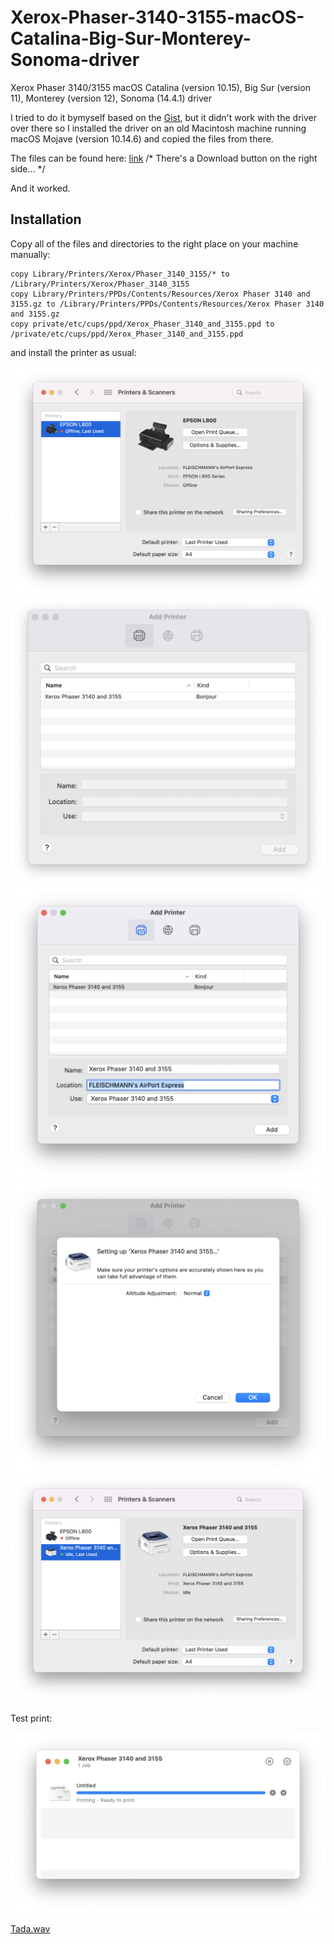 # Xerox-Phaser-3140-3155-macOS-Catalina-Big-Sur-Monterey-Sonoma-driver

Xerox Phaser 3140/3155 macOS Catalina (version 10.15), Big Sur (version 11), Monterey (version 12), Sonoma (14.4.1) driver

I tried to do it bymyself based on the [Gist](https://gist.github.com/santiago26/60425d2759b1360555111caa47b6769f), but it didn't work with the driver over there so I installed the driver on an old Macintosh machine running macOS Mojave (version 10.14.6) and copied the files from there.

The files can be found here: [link](driver/Xerox_Phaser_3140_3155_macOS_Catalina_Big_Sur_Monterey_driver.zip) /* There's a Download button on the right side... */

And it worked.

## Installation

Copy all of the files and directories to the right place on your machine manually:

```
copy Library/Printers/Xerox/Phaser_3140_3155/* to /Library/Printers/Xerox/Phaser_3140_3155
copy Library/Printers/PPDs/Contents/Resources/Xerox Phaser 3140 and 3155.gz to /Library/Printers/PPDs/Contents/Resources/Xerox Phaser 3140 and 3155.gz
copy private/etc/cups/ppd/Xerox_Phaser_3140_and_3155.ppd to /private/etc/cups/ppd/Xerox_Phaser_3140_and_3155.ppd
```

and install the printer as usual:

![](pics/install_1.png "")
![](pics/install_2.png "")
![](pics/install_3.png "")
![](pics/install_4.png "")
![](pics/install_5.png "")

Test print:

![](pics/install_6.png "")

[Tada.wav](https://www.youtube.com/watch?v=QDUv_8Dw-Mw&ab_channel=ProductDesignsYT)
